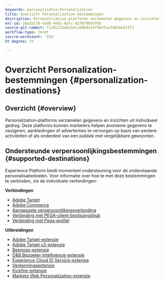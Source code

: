 ```yaml
---
keywords: personalisatie;Personalization
title: Overzicht Personalization-bestemmingen
description: Personalization-platforms verzamelen gegevens en inzichten uit individueel gedrag. Deze platforms kunnen marketers helpen anonieme gegevens te navigeren, aanbiedingen of advertenties te verzorgen op basis van eerdere activiteiten of als onderdeel van een publiek met vergelijkbare gewoonten.
exl-id: 18a2b170-43d0-4d41-8afc-d2f0f9bfd7bb
source-git-commit: f129c215ebc5dc169b9a7ef9b3faa3463ab413f3
workflow-type: tm+mt
source-wordcount: '151'
ht-degree: 1%

---
```


# Overzicht Personalization-bestemmingen {#personalization-destinations}

## Overzicht {#overview}

Personalization-platforms verzamelen gegevens en inzichten uit individueel gedrag. Deze platforms kunnen marketers helpen anonieme gegevens te navigeren, aanbiedingen of advertenties te verzorgen op basis van eerdere activiteiten of als onderdeel van een publiek met vergelijkbare gewoonten.

## Ondersteunde verpersoonlijkingsbestemmingen {#supported-destinations}

Experience Platform biedt momenteel ondersteuning voor de onderstaande personalisatiedoelen. Voor informatie over hoe te met deze bestemmingen te verbinden, zie de individuele verbindingen:

**Verbindingen**

* [Adobe Target](adobe-target-connection.md)
* [Adobe Commerce](adobe-commerce.md)
* [Aangepaste verpersoonlijkingsverbinding](custom-personalization.md)
* [Verbinding met PEGA-client-beslissingshub](pega.md)
* [Verbinding met Pega-profiel](pega-profile.md)

**Uitbreidingen**

* [Adobe Target-extensie](adobe-target.md)
* [Adobe Target v2-extensie](adobe-target-v2.md)
* [Beemray-extensie](beemray.md)
* [D&amp;B Bezoeker Intelligence-extensie](dnb.md)
* [Experience Cloud ID Service-extensie](adobe-ecid.md)
* [Verkenningsextensie](gainsight.md)
* [Kickfire-extensie](kickfire.md)
* [Marketo Web Personalization-extensie](marketo-web-personalization.md)
